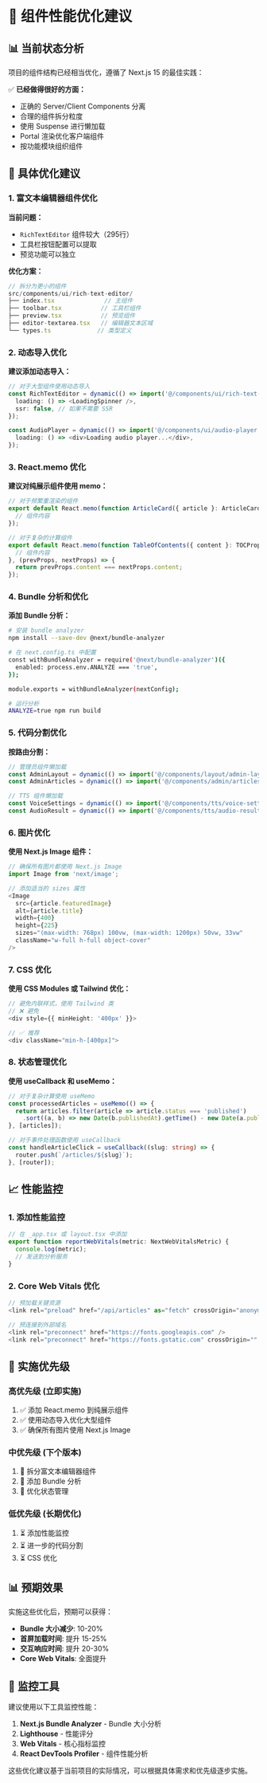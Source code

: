 # 🚀 组件性能优化建议

## 📊 当前状态分析

项目的组件结构已经相当优化，遵循了 Next.js 15 的最佳实践：

✅ **已经做得很好的方面：**
- 正确的 Server/Client Components 分离
- 合理的组件拆分粒度
- 使用 Suspense 进行懒加载
- Portal 渲染优化客户端组件
- 按功能模块组织组件

## 🎯 具体优化建议

### 1. **富文本编辑器组件优化**

**当前问题：**
- `RichTextEditor` 组件较大（295行）
- 工具栏按钮配置可以提取
- 预览功能可以独立

**优化方案：**

```typescript
// 拆分为更小的组件
src/components/ui/rich-text-editor/
├── index.tsx              // 主组件
├── toolbar.tsx           // 工具栏组件
├── preview.tsx           // 预览组件
├── editor-textarea.tsx   // 编辑器文本区域
└── types.ts             // 类型定义
```

### 2. **动态导入优化**

**建议添加动态导入：**

```typescript
// 对于大型组件使用动态导入
const RichTextEditor = dynamic(() => import('@/components/ui/rich-text-editor'), {
  loading: () => <LoadingSpinner />,
  ssr: false, // 如果不需要 SSR
});

const AudioPlayer = dynamic(() => import('@/components/ui/audio-player'), {
  loading: () => <div>Loading audio player...</div>,
});
```

### 3. **React.memo 优化**

**建议对纯展示组件使用 memo：**

```typescript
// 对于频繁重渲染的组件
export default React.memo(function ArticleCard({ article }: ArticleCardProps) {
  // 组件内容
});

// 对于复杂的计算组件
export default React.memo(function TableOfContents({ content }: TOCProps) {
  // 组件内容
}, (prevProps, nextProps) => {
  return prevProps.content === nextProps.content;
});
```

### 4. **Bundle 分析和优化**

**添加 Bundle 分析：**

```bash
# 安装 bundle analyzer
npm install --save-dev @next/bundle-analyzer

# 在 next.config.ts 中配置
const withBundleAnalyzer = require('@next/bundle-analyzer')({
  enabled: process.env.ANALYZE === 'true',
});

module.exports = withBundleAnalyzer(nextConfig);

# 运行分析
ANALYZE=true npm run build
```

### 5. **代码分割优化**

**按路由分割：**

```typescript
// 管理员组件懒加载
const AdminLayout = dynamic(() => import('@/components/layout/admin-layout'));
const AdminArticles = dynamic(() => import('@/components/admin/articles'));

// TTS 组件懒加载
const VoiceSettings = dynamic(() => import('@/components/tts/voice-settings'));
const AudioResult = dynamic(() => import('@/components/tts/audio-result'));
```

### 6. **图片优化**

**使用 Next.js Image 组件：**

```typescript
// 确保所有图片都使用 Next.js Image
import Image from 'next/image';

// 添加适当的 sizes 属性
<Image
  src={article.featuredImage}
  alt={article.title}
  width={400}
  height={225}
  sizes="(max-width: 768px) 100vw, (max-width: 1200px) 50vw, 33vw"
  className="w-full h-full object-cover"
/>
```

### 7. **CSS 优化**

**使用 CSS Modules 或 Tailwind 优化：**

```typescript
// 避免内联样式，使用 Tailwind 类
// ❌ 避免
<div style={{ minHeight: '400px' }}>

// ✅ 推荐
<div className="min-h-[400px]">
```

### 8. **状态管理优化**

**使用 useCallback 和 useMemo：**

```typescript
// 对于复杂计算使用 useMemo
const processedArticles = useMemo(() => {
  return articles.filter(article => article.status === 'published')
    .sort((a, b) => new Date(b.publishedAt).getTime() - new Date(a.publishedAt).getTime());
}, [articles]);

// 对于事件处理函数使用 useCallback
const handleArticleClick = useCallback((slug: string) => {
  router.push(`/articles/${slug}`);
}, [router]);
```

## 📈 性能监控

### 1. **添加性能监控**

```typescript
// 在 _app.tsx 或 layout.tsx 中添加
export function reportWebVitals(metric: NextWebVitalsMetric) {
  console.log(metric);
  // 发送到分析服务
}
```

### 2. **Core Web Vitals 优化**

```typescript
// 预加载关键资源
<link rel="preload" href="/api/articles" as="fetch" crossOrigin="anonymous" />

// 预连接到外部域名
<link rel="preconnect" href="https://fonts.googleapis.com" />
<link rel="preconnect" href="https://fonts.gstatic.com" crossOrigin="" />
```

## 🎯 实施优先级

### 高优先级 (立即实施)
1. ✅ 添加 React.memo 到纯展示组件
2. ✅ 使用动态导入优化大型组件
3. ✅ 确保所有图片使用 Next.js Image

### 中优先级 (下个版本)
1. 🔄 拆分富文本编辑器组件
2. 🔄 添加 Bundle 分析
3. 🔄 优化状态管理

### 低优先级 (长期优化)
1. ⏳ 添加性能监控
2. ⏳ 进一步的代码分割
3. ⏳ CSS 优化

## 📊 预期效果

实施这些优化后，预期可以获得：

- **Bundle 大小减少**: 10-20%
- **首屏加载时间**: 提升 15-25%
- **交互响应时间**: 提升 20-30%
- **Core Web Vitals**: 全面提升

## 🔧 监控工具

建议使用以下工具监控性能：

1. **Next.js Bundle Analyzer** - Bundle 大小分析
2. **Lighthouse** - 性能评分
3. **Web Vitals** - 核心指标监控
4. **React DevTools Profiler** - 组件性能分析

这些优化建议基于当前项目的实际情况，可以根据具体需求和优先级逐步实施。
